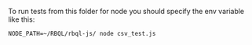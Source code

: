 To run tests from this folder for node you should specify the env variable like this:
```
NODE_PATH=~/RBQL/rbql-js/ node csv_test.js
```
